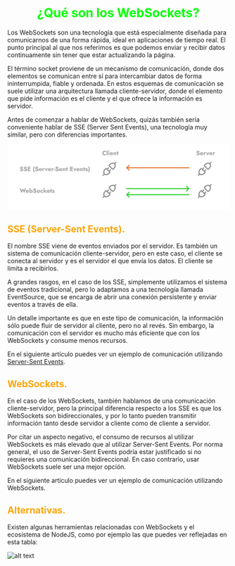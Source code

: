 # <span style="color:lime"><center>¿Qué son los WebSockets?</center></span>

Los WebSockets son una tecnología que está especialmente diseñada para comunicarnos de una forma rápida, ideal en aplicaciones de tiempo real. El punto principal al que nos referimos es que podemos enviar y recibir datos continuamente sin tener que estar actualizando la página.

El término socket proviene de un mecanismo de comunicación, donde dos elementos se comunican entre sí para intercambiar datos de forma ininterrumpida, fiable y ordenada. En estos esquemas de comunicación se suele utilizar una arquitectura llamada cliente-servidor, donde el elemento que pide información es el cliente y el que ofrece la información es servidor.

Antes de comenzar a hablar de WebSockets, quizás también sería conveniente hablar de SSE (Server Sent Events), una tecnología muy similar, pero con diferencias importantes.

![alt text](./imagenes-websockets/sse-websockets.png)

## <span style="color:orange">SSE (Server-Sent Events).</span>
El nombre SSE viene de eventos enviados por el servidor. Es también un sistema de comunicación cliente-servidor, pero en este caso, el cliente se conecta al servidor y es el servidor el que envía los datos. El cliente se limita a recibirlos.

A grandes rasgos, en el caso de los SSE, simplemente utilizamos el sistema de eventos tradicional, pero lo adaptamos a una tecnología llamada EventSource, que se encarga de abrir una conexión persistente y enviar eventos a través de ella.

Un detalle importante es que en este tipo de comunicación, la información sólo puede fluir de servidor al cliente, pero no al revés. Sin embargo, la comunicación con el servidor es mucho más eficiente que con los WebSockets y consume menos recursos.

En el siguiente artículo puedes ver un ejemplo de comunicación utilizando [Server-Sent Events](https://lenguajejs.com/nodejs/websockets/server-sent-events/).

## <span style="color:orange">WebSockets.</span>
En el caso de los WebSockets, también hablamos de una comunicación cliente-servidor, pero la principal diferencia respecto a los SSE es que los WebSockets son bidireccionales, y por lo tanto pueden transmitir información tanto desde servidor a cliente como de cliente a servidor.

Por citar un aspecto negativo, el consumo de recursos al utilizar WebSockets es más elevado que al utilizar Server-Sent Events. Por norma general, el uso de Server-Sent Events podría estar justificado si no requieres una comunicación bidireccional. En caso contrario, usar WebSockets suele ser una mejor opción.

En el siguiente artículo puedes ver un ejemplo de comunicación utilizando WebSockets.

## <span style="color:orange">Alternativas.</span>
Existen algunas herramientas relacionadas con WebSockets y el ecosistema de NodeJS, como por ejemplo las que puedes ver reflejadas en esta tabla:

![alt text](image.png)
